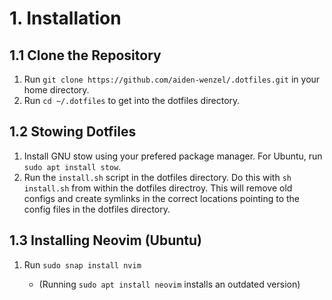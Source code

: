 # 1. Installation

## 1.1 Clone the Repository
1. Run `git clone https://github.com/aiden-wenzel/.dotfiles.git` in your home directory.
2. Run `cd ~/.dotfiles` to get into the dotfiles directory. 

## 1.2 Stowing Dotfiles
1. Install GNU stow using your prefered package manager. For Ubuntu, run `sudo apt install stow`.
2. Run the `install.sh` script in the dotfiles directory. Do this with `sh install.sh` from within the dotfiles directroy. This will remove old configs and create symlinks in the correct locations pointing to the config files in the dotfiles directory.

## 1.3 Installing Neovim (Ubuntu)
1. Run `sudo snap install nvim` 

    * (Running `sudo apt install neovim` installs an outdated version)
